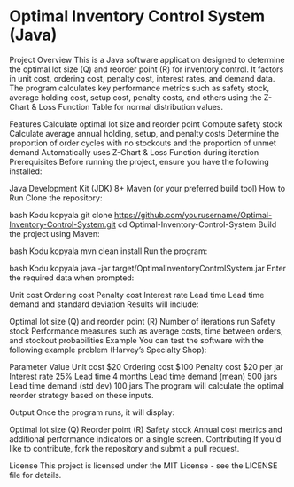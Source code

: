 # Optimal Inventory Control System (Java)
Project Overview
This is a Java software application designed to determine the optimal lot size (Q) and reorder point (R) for inventory control. It factors in unit cost, ordering cost, penalty cost, interest rates, and demand data. The program calculates key performance metrics such as safety stock, average holding cost, setup cost, penalty costs, and others using the Z-Chart & Loss Function Table for normal distribution values.

Features
Calculate optimal lot size and reorder point
Compute safety stock
Calculate average annual holding, setup, and penalty costs
Determine the proportion of order cycles with no stockouts and the proportion of unmet demand
Automatically uses Z-Chart & Loss Function during iteration
Prerequisites
Before running the project, ensure you have the following installed:

Java Development Kit (JDK) 8+
Maven (or your preferred build tool)
How to Run
Clone the repository:

bash
Kodu kopyala
git clone https://github.com/yourusername/Optimal-Inventory-Control-System.git
cd Optimal-Inventory-Control-System
Build the project using Maven:

bash
Kodu kopyala
mvn clean install
Run the program:

bash
Kodu kopyala
java -jar target/OptimalInventoryControlSystem.jar
Enter the required data when prompted:

Unit cost
Ordering cost
Penalty cost
Interest rate
Lead time
Lead time demand and standard deviation
Results will include:

Optimal lot size (Q) and reorder point (R)
Number of iterations run
Safety stock
Performance measures such as average costs, time between orders, and stockout probabilities
Example
You can test the software with the following example problem (Harvey’s Specialty Shop):

Parameter	Value
Unit cost	$20
Ordering cost	$100
Penalty cost	$20 per jar
Interest rate	25%
Lead time	4 months
Lead time demand (mean)	500 jars
Lead time demand (std dev)	100 jars
The program will calculate the optimal reorder strategy based on these inputs.

Output
Once the program runs, it will display:

Optimal lot size (Q)
Reorder point (R)
Safety stock
Annual cost metrics and additional performance indicators on a single screen.
Contributing
If you'd like to contribute, fork the repository and submit a pull request.

License
This project is licensed under the MIT License - see the LICENSE file for details.
